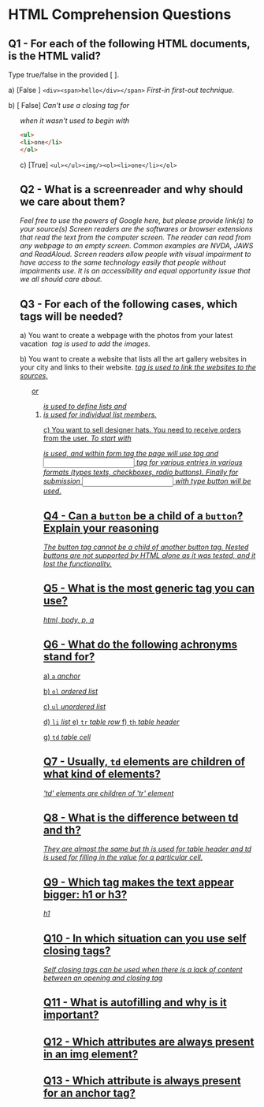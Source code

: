 # HTML Comprehension Questions

## Q1 - For each of the following HTML documents, is the HTML valid?

Type true/false in the provided [ ].

a) [False ] `<div><span>hello</div></span>` _First-in first-out technique._

b) [ False] _Can't use a closing tag for <ol> when it wasn't used to begin with_

```html
<ul>
<li>one</li>
</ol>
```

c) [True] `<ul></ul><img/><ol><li>one</li></ol>` 

## Q2 - What is a screenreader and why should we care about them?

_Feel free to use the powers of Google here, but please provide link(s) to your source(s)_
_Screen readers are the softwares or browser extensions that read the text from the computer screen. The reader can read from any webpage to an empty screen. Common examples are NVDA, JAWS and ReadAloud. Screen readers allow people with visual impairment to have access to the same technology easily that people without impairments use. It is an accessibility and equal opportunity issue that we all should care about._

## Q3 - For each of the following cases, which tags will be needed?

a) You want to create a webpage with the photos from your latest vacation
_<img> tag is used to add the images._

b) You want to create a website that lists all the art gallery websites in your city and links to their website.
_<a href> tag is used to link the websites to the sources, <ul> or <ol> is used to define lists and <li> is used for individual list members._

c) You want to sell designer hats. You need to receive orders from the user.
_To start with <form></form> is used, and within form tag the page will use <label> tag and <input> tag for various entries in various formats (types texts, checkboxes, radio buttons). Finally for submission <input> with type button will be used._

## Q4 - Can a `button` be a child of a `button`? Explain your reasoning
_The button tag cannot be a child of another button tag. Nested buttons are not supported by HTML alone as it was tested, and it lost the functionality._

## Q5 - What is the most generic tag you can use? 
_html, body, p, a_

## Q6 - What do the following achronyms stand for?

a) `a`
_anchor_

b) `ol`
_ordered list_

c) `ul`
_unordered list_

d) `li`
_list_
e) `tr`
_table row_
f) `th`
_table header_

g) `td`
_table cell_

## Q7 - Usually, `td` elements are children of what kind of elements?
_'td' elements are children of 'tr' element_

## Q8 - What is the difference between td and th?
_They are almost the same but th is used for table header and td is used for filling in the value for a particular cell._

## Q9 - Which tag makes the text appear bigger: h1 or h3?
_h1_
## Q10 - In which situation can you use self closing tags?
_Self closing tags can be used when there is a lack of content between an opening and closing tag_

## Q11 - What is autofilling and why is it important?

## Q12 - Which attributes are always present in an img element?

## Q13 - Which attribute is always present for an anchor tag?
